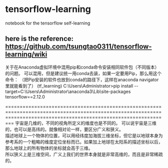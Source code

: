 # tensorflow-learning
notebook for the tensorflow self-learning

here is the reference:   https://github.com/tsungtao0311/tensorflow-learning/wiki  
-----------------------------------------------------------------------------------------------------------------------------------------------------------
关于在Anaconda虚拟环境中混用pip和conda命令安装相同软件包（不同版本）的问题。
可以混用，但是建议统一用conda去装，如果一定要用Pip，那么用这个命令： （把Pip安装的软件也放到conda的路径下，这样在anaconda navigator里就能看到了）
     (tf_learning) C:\Users\Administrator>pip install --target=C:\Users\Administrator\anaconda3\Lib\site-packages tensorflow==2.12.0

=====================================================================================================================================================================
宇宙是几维的，不同的视角所定义的维度也是不同的。 可以说宇宙是三维的，也可以是高纬的。就像相对论一样，要区分广义和狭义。  
描述地球上一个物体的位置，可以用经纬度加海拔三维坐标，但它是以地球本身为参考系的一个粗略的维度定位坐标而已。如果加上地球在太阳系的描述坐标以后，那么地球上的所有物体的坐标就会高于三维。  
所以狭义上是三维空间，广义上我们的世界本身就是非常高维的，而且是非常稀疏的。
